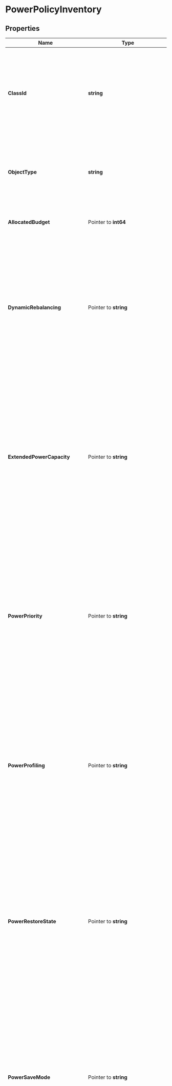 # PowerPolicyInventory

## Properties

Name | Type | Description | Notes
------------ | ------------- | ------------- | -------------
**ClassId** | **string** | The fully-qualified name of the instantiated, concrete type. This property is used as a discriminator to identify the type of the payload when marshaling and unmarshaling data. | [default to "power.PolicyInventory"]
**ObjectType** | **string** | The fully-qualified name of the instantiated, concrete type. The value should be the same as the &#39;ClassId&#39; property. | [default to "power.PolicyInventory"]
**AllocatedBudget** | Pointer to **int64** | Sets the allocated power budget of the chassis (in Watts). | [optional] [readonly] [default to 0]
**DynamicRebalancing** | Pointer to **string** | Sets the dynamic power rebalancing mode of the chassis. If enabled, this mode allows the chassis to dynamically reallocate the power between servers depending on their power usage. * &#x60;Enabled&#x60; - Set the value to Enabled. * &#x60;Disabled&#x60; - Set the value to Disabled. | [optional] [readonly] [default to "Enabled"]
**ExtendedPowerCapacity** | Pointer to **string** | Sets the Extended Power Capacity of the Chassis. If Enabled, this mode allows chassis available power to be increased by borrowing power from redundant power supplies.  This option is only supported for Cisco UCS X series Chassis. * &#x60;Enabled&#x60; - Set the value to Enabled. * &#x60;Disabled&#x60; - Set the value to Disabled. | [optional] [readonly] [default to "Enabled"]
**PowerPriority** | Pointer to **string** | Sets the Power Priority of the Server. This priority is used to determine the initial power allocation for servers. This field is only supported for Cisco UCS B series and X series servers. * &#x60;Low&#x60; - Set the Power Priority to Low. * &#x60;Medium&#x60; - Set the Power Priority to Medium. * &#x60;High&#x60; - Set the Power Priority to High. | [optional] [readonly] [default to "Low"]
**PowerProfiling** | Pointer to **string** | Sets the Power Profiling of the Server. If Enabled, this field allows the power manager to run power profiling  utility to determine the power needs of the server.  This field is only supported for Cisco UCS X series servers. * &#x60;Enabled&#x60; - Set the value to Enabled. * &#x60;Disabled&#x60; - Set the value to Disabled. | [optional] [readonly] [default to "Enabled"]
**PowerRestoreState** | Pointer to **string** | Sets the Power Restore State of the Server. In the absence of Intersight connectivity, the chassis/server will use this policy  to recover the host power after a power loss event. * &#x60;AlwaysOff&#x60; - Set the Power Restore Mode to Off. * &#x60;AlwaysOn&#x60; - Set the Power Restore Mode to On. * &#x60;LastState&#x60; - Set the Power Restore Mode to LastState. | [optional] [readonly] [default to "AlwaysOff"]
**PowerSaveMode** | Pointer to **string** | Sets the power save mode of the chassis. If the requested power budget is less than available power capacity,  the additional PSUs not required to comply with redundancy policy are placed in power save mode. * &#x60;Enabled&#x60; - Set the value to Enabled. * &#x60;Disabled&#x60; - Set the value to Disabled. | [optional] [readonly] [default to "Enabled"]
**ProcessorPackagePowerLimit** | Pointer to **string** | Sets the Processor Package Power Limit (PPL) of a server. PPL refers to the amount of power that a CPU can draw from the power supply. The Processor Package Power Limit (PPL) feature is currently available exclusively on Cisco UCS C225/C245 M8 servers. * &#x60;Default&#x60; - Set the Package Power Limit to the platform defined default value. * &#x60;Maximum&#x60; - Set the Package Power Limit to the platform defined maximum value. * &#x60;Minimum&#x60; - Set the Package Power Limit to the platform defined minimum value. | [optional] [readonly] [default to "Default"]
**RedundancyMode** | Pointer to **string** | Sets the Power Redundancy Mode of the Chassis.  Redundancy Mode determines the number of PSUs the chassis keeps as redundant.  N+2 mode is only supported for Cisco UCS X series Chassis. * &#x60;Grid&#x60; - Grid Mode requires two power sources. If one source fails, the surviving PSUs connected to the other source provides power to the chassis. * &#x60;NotRedundant&#x60; - Power Manager turns on the minimum number of PSUs required to support chassis power requirements. No Redundant PSUs are maintained. * &#x60;N+1&#x60; - Power Manager turns on the minimum number of PSUs required to support chassis power requirements plus one additional PSU for redundancy. * &#x60;N+2&#x60; - Power Manager turns on the minimum number of PSUs required to support chassis power requirements plus two additional PSU for redundancy. This Mode is only supported for UCS X series Chassis. | [optional] [readonly] [default to "Grid"]
**TargetMo** | Pointer to [**NullableMoBaseMoRelationship**](MoBaseMoRelationship.md) |  | [optional] 

## Methods

### NewPowerPolicyInventory

`func NewPowerPolicyInventory(classId string, objectType string, ) *PowerPolicyInventory`

NewPowerPolicyInventory instantiates a new PowerPolicyInventory object
This constructor will assign default values to properties that have it defined,
and makes sure properties required by API are set, but the set of arguments
will change when the set of required properties is changed

### NewPowerPolicyInventoryWithDefaults

`func NewPowerPolicyInventoryWithDefaults() *PowerPolicyInventory`

NewPowerPolicyInventoryWithDefaults instantiates a new PowerPolicyInventory object
This constructor will only assign default values to properties that have it defined,
but it doesn't guarantee that properties required by API are set

### GetClassId

`func (o *PowerPolicyInventory) GetClassId() string`

GetClassId returns the ClassId field if non-nil, zero value otherwise.

### GetClassIdOk

`func (o *PowerPolicyInventory) GetClassIdOk() (*string, bool)`

GetClassIdOk returns a tuple with the ClassId field if it's non-nil, zero value otherwise
and a boolean to check if the value has been set.

### SetClassId

`func (o *PowerPolicyInventory) SetClassId(v string)`

SetClassId sets ClassId field to given value.


### GetObjectType

`func (o *PowerPolicyInventory) GetObjectType() string`

GetObjectType returns the ObjectType field if non-nil, zero value otherwise.

### GetObjectTypeOk

`func (o *PowerPolicyInventory) GetObjectTypeOk() (*string, bool)`

GetObjectTypeOk returns a tuple with the ObjectType field if it's non-nil, zero value otherwise
and a boolean to check if the value has been set.

### SetObjectType

`func (o *PowerPolicyInventory) SetObjectType(v string)`

SetObjectType sets ObjectType field to given value.


### GetAllocatedBudget

`func (o *PowerPolicyInventory) GetAllocatedBudget() int64`

GetAllocatedBudget returns the AllocatedBudget field if non-nil, zero value otherwise.

### GetAllocatedBudgetOk

`func (o *PowerPolicyInventory) GetAllocatedBudgetOk() (*int64, bool)`

GetAllocatedBudgetOk returns a tuple with the AllocatedBudget field if it's non-nil, zero value otherwise
and a boolean to check if the value has been set.

### SetAllocatedBudget

`func (o *PowerPolicyInventory) SetAllocatedBudget(v int64)`

SetAllocatedBudget sets AllocatedBudget field to given value.

### HasAllocatedBudget

`func (o *PowerPolicyInventory) HasAllocatedBudget() bool`

HasAllocatedBudget returns a boolean if a field has been set.

### GetDynamicRebalancing

`func (o *PowerPolicyInventory) GetDynamicRebalancing() string`

GetDynamicRebalancing returns the DynamicRebalancing field if non-nil, zero value otherwise.

### GetDynamicRebalancingOk

`func (o *PowerPolicyInventory) GetDynamicRebalancingOk() (*string, bool)`

GetDynamicRebalancingOk returns a tuple with the DynamicRebalancing field if it's non-nil, zero value otherwise
and a boolean to check if the value has been set.

### SetDynamicRebalancing

`func (o *PowerPolicyInventory) SetDynamicRebalancing(v string)`

SetDynamicRebalancing sets DynamicRebalancing field to given value.

### HasDynamicRebalancing

`func (o *PowerPolicyInventory) HasDynamicRebalancing() bool`

HasDynamicRebalancing returns a boolean if a field has been set.

### GetExtendedPowerCapacity

`func (o *PowerPolicyInventory) GetExtendedPowerCapacity() string`

GetExtendedPowerCapacity returns the ExtendedPowerCapacity field if non-nil, zero value otherwise.

### GetExtendedPowerCapacityOk

`func (o *PowerPolicyInventory) GetExtendedPowerCapacityOk() (*string, bool)`

GetExtendedPowerCapacityOk returns a tuple with the ExtendedPowerCapacity field if it's non-nil, zero value otherwise
and a boolean to check if the value has been set.

### SetExtendedPowerCapacity

`func (o *PowerPolicyInventory) SetExtendedPowerCapacity(v string)`

SetExtendedPowerCapacity sets ExtendedPowerCapacity field to given value.

### HasExtendedPowerCapacity

`func (o *PowerPolicyInventory) HasExtendedPowerCapacity() bool`

HasExtendedPowerCapacity returns a boolean if a field has been set.

### GetPowerPriority

`func (o *PowerPolicyInventory) GetPowerPriority() string`

GetPowerPriority returns the PowerPriority field if non-nil, zero value otherwise.

### GetPowerPriorityOk

`func (o *PowerPolicyInventory) GetPowerPriorityOk() (*string, bool)`

GetPowerPriorityOk returns a tuple with the PowerPriority field if it's non-nil, zero value otherwise
and a boolean to check if the value has been set.

### SetPowerPriority

`func (o *PowerPolicyInventory) SetPowerPriority(v string)`

SetPowerPriority sets PowerPriority field to given value.

### HasPowerPriority

`func (o *PowerPolicyInventory) HasPowerPriority() bool`

HasPowerPriority returns a boolean if a field has been set.

### GetPowerProfiling

`func (o *PowerPolicyInventory) GetPowerProfiling() string`

GetPowerProfiling returns the PowerProfiling field if non-nil, zero value otherwise.

### GetPowerProfilingOk

`func (o *PowerPolicyInventory) GetPowerProfilingOk() (*string, bool)`

GetPowerProfilingOk returns a tuple with the PowerProfiling field if it's non-nil, zero value otherwise
and a boolean to check if the value has been set.

### SetPowerProfiling

`func (o *PowerPolicyInventory) SetPowerProfiling(v string)`

SetPowerProfiling sets PowerProfiling field to given value.

### HasPowerProfiling

`func (o *PowerPolicyInventory) HasPowerProfiling() bool`

HasPowerProfiling returns a boolean if a field has been set.

### GetPowerRestoreState

`func (o *PowerPolicyInventory) GetPowerRestoreState() string`

GetPowerRestoreState returns the PowerRestoreState field if non-nil, zero value otherwise.

### GetPowerRestoreStateOk

`func (o *PowerPolicyInventory) GetPowerRestoreStateOk() (*string, bool)`

GetPowerRestoreStateOk returns a tuple with the PowerRestoreState field if it's non-nil, zero value otherwise
and a boolean to check if the value has been set.

### SetPowerRestoreState

`func (o *PowerPolicyInventory) SetPowerRestoreState(v string)`

SetPowerRestoreState sets PowerRestoreState field to given value.

### HasPowerRestoreState

`func (o *PowerPolicyInventory) HasPowerRestoreState() bool`

HasPowerRestoreState returns a boolean if a field has been set.

### GetPowerSaveMode

`func (o *PowerPolicyInventory) GetPowerSaveMode() string`

GetPowerSaveMode returns the PowerSaveMode field if non-nil, zero value otherwise.

### GetPowerSaveModeOk

`func (o *PowerPolicyInventory) GetPowerSaveModeOk() (*string, bool)`

GetPowerSaveModeOk returns a tuple with the PowerSaveMode field if it's non-nil, zero value otherwise
and a boolean to check if the value has been set.

### SetPowerSaveMode

`func (o *PowerPolicyInventory) SetPowerSaveMode(v string)`

SetPowerSaveMode sets PowerSaveMode field to given value.

### HasPowerSaveMode

`func (o *PowerPolicyInventory) HasPowerSaveMode() bool`

HasPowerSaveMode returns a boolean if a field has been set.

### GetProcessorPackagePowerLimit

`func (o *PowerPolicyInventory) GetProcessorPackagePowerLimit() string`

GetProcessorPackagePowerLimit returns the ProcessorPackagePowerLimit field if non-nil, zero value otherwise.

### GetProcessorPackagePowerLimitOk

`func (o *PowerPolicyInventory) GetProcessorPackagePowerLimitOk() (*string, bool)`

GetProcessorPackagePowerLimitOk returns a tuple with the ProcessorPackagePowerLimit field if it's non-nil, zero value otherwise
and a boolean to check if the value has been set.

### SetProcessorPackagePowerLimit

`func (o *PowerPolicyInventory) SetProcessorPackagePowerLimit(v string)`

SetProcessorPackagePowerLimit sets ProcessorPackagePowerLimit field to given value.

### HasProcessorPackagePowerLimit

`func (o *PowerPolicyInventory) HasProcessorPackagePowerLimit() bool`

HasProcessorPackagePowerLimit returns a boolean if a field has been set.

### GetRedundancyMode

`func (o *PowerPolicyInventory) GetRedundancyMode() string`

GetRedundancyMode returns the RedundancyMode field if non-nil, zero value otherwise.

### GetRedundancyModeOk

`func (o *PowerPolicyInventory) GetRedundancyModeOk() (*string, bool)`

GetRedundancyModeOk returns a tuple with the RedundancyMode field if it's non-nil, zero value otherwise
and a boolean to check if the value has been set.

### SetRedundancyMode

`func (o *PowerPolicyInventory) SetRedundancyMode(v string)`

SetRedundancyMode sets RedundancyMode field to given value.

### HasRedundancyMode

`func (o *PowerPolicyInventory) HasRedundancyMode() bool`

HasRedundancyMode returns a boolean if a field has been set.

### GetTargetMo

`func (o *PowerPolicyInventory) GetTargetMo() MoBaseMoRelationship`

GetTargetMo returns the TargetMo field if non-nil, zero value otherwise.

### GetTargetMoOk

`func (o *PowerPolicyInventory) GetTargetMoOk() (*MoBaseMoRelationship, bool)`

GetTargetMoOk returns a tuple with the TargetMo field if it's non-nil, zero value otherwise
and a boolean to check if the value has been set.

### SetTargetMo

`func (o *PowerPolicyInventory) SetTargetMo(v MoBaseMoRelationship)`

SetTargetMo sets TargetMo field to given value.

### HasTargetMo

`func (o *PowerPolicyInventory) HasTargetMo() bool`

HasTargetMo returns a boolean if a field has been set.

### SetTargetMoNil

`func (o *PowerPolicyInventory) SetTargetMoNil(b bool)`

 SetTargetMoNil sets the value for TargetMo to be an explicit nil

### UnsetTargetMo
`func (o *PowerPolicyInventory) UnsetTargetMo()`

UnsetTargetMo ensures that no value is present for TargetMo, not even an explicit nil

[[Back to Model list]](../README.md#documentation-for-models) [[Back to API list]](../README.md#documentation-for-api-endpoints) [[Back to README]](../README.md)


